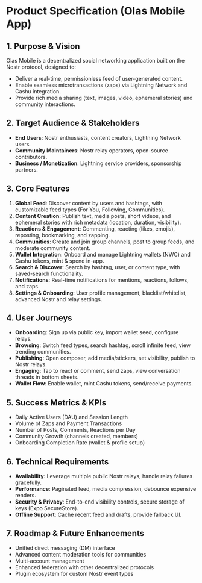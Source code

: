 <!--
  context/SPEC.md
  Product specification and stakeholder overview
-->
# Product Specification (Olas Mobile App)

## 1. Purpose & Vision
Olas Mobile is a decentralized social networking application built on the Nostr protocol, designed to:
- Deliver a real-time, permissionless feed of user-generated content.
- Enable seamless microtransactions (zaps) via Lightning Network and Cashu integration.
- Provide rich media sharing (text, images, video, ephemeral stories) and community interactions.

## 2. Target Audience & Stakeholders
- **End Users**: Nostr enthusiasts, content creators, Lightning Network users.
- **Community Maintainers**: Nostr relay operators, open-source contributors.
- **Business / Monetization**: Lightning service providers, sponsorship partners.

## 3. Core Features
1. **Global Feed**: Discover content by users and hashtags, with customizable feed types (For You, Following, Communities).
2. **Content Creation**: Publish text, media posts, short videos, and ephemeral stories with rich metadata (location, duration, visibility).
3. **Reactions & Engagement**: Commenting, reacting (likes, emojis), reposting, bookmarking, and zapping.
4. **Communities**: Create and join group channels, post to group feeds, and moderate community content.
5. **Wallet Integration**: Onboard and manage Lightning wallets (NWC) and Cashu tokens, mint & spend in-app.
6. **Search & Discover**: Search by hashtag, user, or content type, with saved-search functionality.
7. **Notifications**: Real-time notifications for mentions, reactions, follows, and zaps.
8. **Settings & Onboarding**: User profile management, blacklist/whitelist, advanced Nostr and relay settings.

## 4. User Journeys
- **Onboarding**: Sign up via public key, import wallet seed, configure relays.
- **Browsing**: Switch feed types, search hashtag, scroll infinite feed, view trending communities.
- **Publishing**: Open composer, add media/stickers, set visibility, publish to Nostr relays.
- **Engaging**: Tap to react or comment, send zaps, view conversation threads in bottom sheets.
- **Wallet Flow**: Enable wallet, mint Cashu tokens, send/receive payments.

## 5. Success Metrics & KPIs
- Daily Active Users (DAU) and Session Length
- Volume of Zaps and Payment Transactions
- Number of Posts, Comments, Reactions per Day
- Community Growth (channels created, members)
- Onboarding Completion Rate (wallet & profile setup)

## 6. Technical Requirements
- **Availability**: Leverage multiple public Nostr relays, handle relay failures gracefully.
- **Performance**: Paginated feed, media compression, debounce expensive renders.
- **Security & Privacy**: End-to-end visibility controls, secure storage of keys (Expo SecureStore).
- **Offline Support**: Cache recent feed and drafts, provide fallback UI.

## 7. Roadmap & Future Enhancements
- Unified direct messaging (DM) interface
- Advanced content moderation tools for communities
- Multi-account management
- Enhanced federation with other decentralized protocols
- Plugin ecosystem for custom Nostr event types
